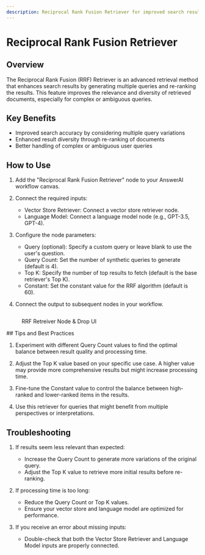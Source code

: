 ```yaml
---
description: Reciprocal Rank Fusion Retriever for improved search results
---
```


# Reciprocal Rank Fusion Retriever

## Overview

The Reciprocal Rank Fusion (RRF) Retriever is an advanced retrieval method that enhances search results by generating multiple queries and re-ranking the results. This feature improves the relevance and diversity of retrieved documents, especially for complex or ambiguous queries.

## Key Benefits

-   Improved search accuracy by considering multiple query variations
-   Enhanced result diversity through re-ranking of documents
-   Better handling of complex or ambiguous user queries

## How to Use

1. Add the "Reciprocal Rank Fusion Retriever" node to your AnswerAI workflow canvas.

2. Connect the required inputs:

    - Vector Store Retriever: Connect a vector store retriever node.
    - Language Model: Connect a language model node (e.g., GPT-3.5, GPT-4).

3. Configure the node parameters:

    - Query (optional): Specify a custom query or leave blank to use the user's question.
    - Query Count: Set the number of synthetic queries to generate (default is 4).
    - Top K: Specify the number of top results to fetch (default is the base retriever's Top K).
    - Constant: Set the constant value for the RRF algorithm (default is 60).

4. Connect the output to subsequent nodes in your workflow.

<!-- TODO: Add a screenshot showing the RRF Retriever node with its inputs and outputs connected -->

<figure><img src="/.gitbook/assets/screenshots/rfrr.png" alt="" /><figcaption><p> RRF Retreiver  Node &#x26; Drop UI</p></figcaption></figure>
## Tips and Best Practices

1. Experiment with different Query Count values to find the optimal balance between result quality and processing time.

2. Adjust the Top K value based on your specific use case. A higher value may provide more comprehensive results but might increase processing time.

3. Fine-tune the Constant value to control the balance between high-ranked and lower-ranked items in the results.

4. Use this retriever for queries that might benefit from multiple perspectives or interpretations.

## Troubleshooting

1. If results seem less relevant than expected:

    - Increase the Query Count to generate more variations of the original query.
    - Adjust the Top K value to retrieve more initial results before re-ranking.

2. If processing time is too long:

    - Reduce the Query Count or Top K values.
    - Ensure your vector store and language model are optimized for performance.

3. If you receive an error about missing inputs:
    - Double-check that both the Vector Store Retriever and Language Model inputs are properly connected.
